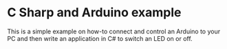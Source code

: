 C Sharp and Arduino example
===============

This is a simple example on how-to connect and control an Arduino to your PC and then write an application in C# to 
switch an LED on or off. 

